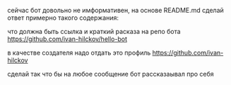 сейчас бот довольно не имформативен, на основе README.md сделай ответ примерно такого содержания:

что должна быть ссылка и краткий расказа на репо бота https://github.com/ivan-hilckov/hello-bot

в качестве создателя надо отдать это профиль https://github.com/ivan-hilckov

сделай так что бы на любое сообщение бот рассказаывал про себя
